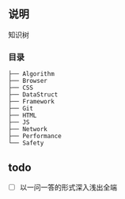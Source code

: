 ## 说明

知识树

### 目录

```
├── Algorithm
├── Browser
├── CSS
├── DataStruct
├── Framework
├── Git
├── HTML
├── JS
├── Network
├── Performance
└── Safety
```

## todo

- [ ] 以一问一答的形式深入浅出全端
